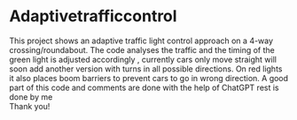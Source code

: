 # Adaptivetrafficcontrol
This project shows an adaptive traffic light control approach on a 4-way crossing/roundabout. The code analyses the traffic and the timing of the green light is adjusted accordingly , currently cars only move straight will soon add another version with turns in all possible directions. On red lights it also places boom barriers to prevent cars to go in wrong direction.
A good part of this code and comments are done with the help of ChatGPT rest is done by me  
Thank you!
